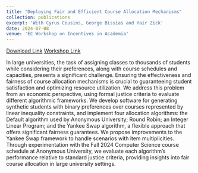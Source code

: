 ```yaml
---
title: "Deploying Fair and Efficient Course Allocation Mechanisms"
collection: publications
excerpt: 'With Cyrus Cousins, George Bissias and Yair Zick'
date: 2024-07-08
venue: 'EC Workshop on Incentives in Academia'
---
```

[Download Link](https://cheerstopaula.github.io/files/EfficientCourseAllocation.pdf)
[Workshop Link](https://ec4academia.github.io)

In large universities, the task of assigning classes to thousands of students while considering their preferences, along with course schedules and capacities, presents a significant challenge. Ensuring the effectiveness and fairness of course allocation mechanisms is crucial to guaranteeing student satisfaction and optimizing resource utilization. We address this problem from an economic perspective, using formal justice criteria to evaluate different algorithmic frameworks. We develop software for generating synthetic students with binary preferences over courses represented by linear inequality constraints, and implement four allocation algorithms: the Default algorithm used by Anonymous University; Round Robin; an Integer Linear Program; and the Yankee Swap algorithm, a flexible approach that offers significant fairness guarantees. We propose improvements to the Yankee Swap framework to handle scenarios with item multiplicities. Through experimentation with the Fall 2024 Computer Science course schedule at Anonymous University, we evaluate each algorithm’s performance relative to standard justice criteria, providing insights into fair course allocation in large university settings.
